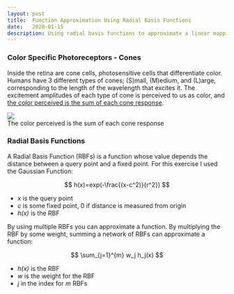 ```yaml
---
layout: post
title:  Function Approximation Using Radial Basis Functions
date:   2020-01-15
description: Using radial basis functions to approximate a linear mapping
---
```


### Color Specific Photoreceptors - Cones
Inside the retina are cone cells, photosensitive cells that differentiate color. Humans have 3 different types of cones; (S)mall, (M)edium, and (L)arge, corresponding to the length of the wavelength that excites it. The excitement amplitudes of each type of cone is perceived to us as color, and [the color perceived is the sum of each cone response](https://alexanderhay2020.github.io/alexanderhay2020.github.io//assets/img/Figure_5.gif).

<div class="img_row">
    <img class="col three" src="{{ site.baseurl }}/assets/img/figure_5.gif">
</div>
<div class="col three caption">
    The color perceived is the sum of each cone response
</div>

### Radial Basis Functions
A Radial Basis Function (RBFs) is a function whose value depends the distance between a query point and a fixed point. For this exercise I used the Gaussian Function:


$$
h(x)=exp(-\frac{(x-c^2)}{r^2})
$$


* *x* is the query point
* *c* is some fixed point, 0 if distance is measured from origin
* *h(x)* is the RBF

By using multiple RBFs you can approximate a function. By multiplying the RBF by some weight, summing a network of RBFs can approximate a function:

$$
\sum_{j=1}^{m}  w_j h_j(x)
$$

* *h(x)* is the RBF
* *w* is the weight for the RBF
* *j* in the index for *m* RBFs
